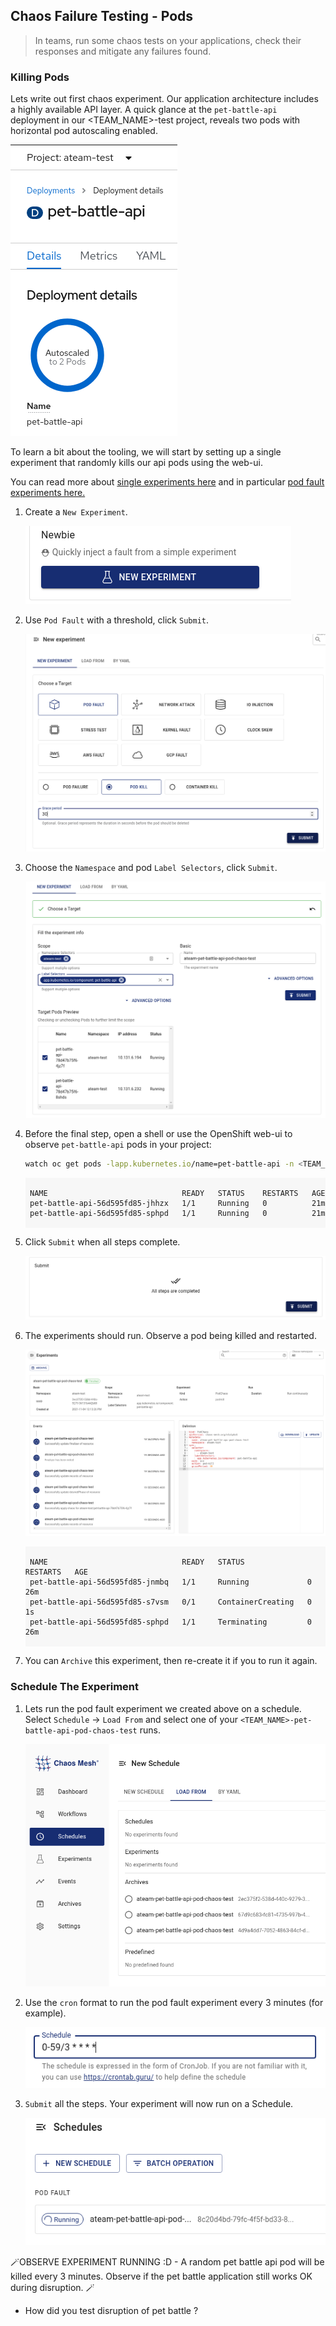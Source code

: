 ## Chaos Failure Testing - Pods

> In teams, run some chaos tests on your applications, check their responses and mitigate any failures found.

### Killing Pods

Lets write out first chaos experiment. Our application architecture includes a highly available API layer. A quick glance at the `pet-battle-api` deployment in our <TEAM_NAME>-test project, reveals two pods with horizontal pod autoscaling enabled.

![images/chaos-pb-api-deployment.png](images/chaos-pb-api-deployment.png)

To learn a bit about the tooling, we will start by setting up a single experiment that randomly kills our api pods using the web-ui.

You can read more about [single experiments here](https://chaos-mesh.org/docs/define-chaos-experiment-scope/) and in particular [pod fault experiments here.](https://chaos-mesh.org/docs/simulate-pod-chaos-on-kubernetes/)

1. Create a `New Experiment`.

    ![images/chaos-pb-pod-kill-1.png](images/chaos-pb-pod-kill-1.png)

2. Use `Pod Fault` with a threshold, click `Submit`.

    ![images/chaos-pb-pod-kill-2.png](images/chaos-pb-pod-kill-2.png)

3. Choose the `Namespace` and pod `Label Selectors`, click `Submit`.

    ![images/chaos-pb-pod-kill-3.png](images/chaos-pb-pod-kill-3.png)

4. Before the final step, open a shell or use the OpenShift web-ui to observe `pet-battle-api` pods in your project:

    ```bash
    watch oc get pods -lapp.kubernetes.io/name=pet-battle-api -n <TEAM_NAME>-ci-cd
    ```

    <div class="highlight" style="background: #f7f7f7">
    <pre><code class="language-bash">
    NAME                              READY   STATUS    RESTARTS   AGE
    pet-battle-api-56d595fd85-jhhzx   1/1     Running   0          21m
    pet-battle-api-56d595fd85-sphpd   1/1     Running   0          21m
    </code></pre></div>

4. Click `Submit` when all steps complete.

    ![images/chaos-pb-pod-kill-4.png](images/chaos-pb-pod-kill-4.png)

5. The experiments should run. Observe a pod being killed and restarted.

    ![images/chaos-pb-pod-kill-5.png](images/chaos-pb-pod-kill-5.png)

    <div class="highlight" style="background: #f7f7f7">
    <pre><code class="language-bash">
    NAME                              READY   STATUS              RESTARTS   AGE
    pet-battle-api-56d595fd85-jnmbq   1/1     Running             0          26m
    pet-battle-api-56d595fd85-s7vsm   0/1     ContainerCreating   0          1s
    pet-battle-api-56d595fd85-sphpd   1/1     Terminating         0          26m
    </code></pre></div>

6. You can `Archive` this experiment, then re-create it if you to run it again.

### Schedule The Experiment

1. Lets run the pod fault experiment we created above on a schedule. Select `Schedule` -> `Load From` and select one of your `<TEAM_NAME>-pet-battle-api-pod-chaos-test` runs.

    ![images/chaos-pb-schedule-1.png](images/chaos-pb-schedule-1.png)

2. Use the `cron` format to run the pod fault experiment every 3 minutes (for example).

    ![images/chaos-pb-schedule-2.png](images/chaos-pb-schedule-2.png)

3. `Submit` all the steps. Your experiment will now run on a Schedule.

    ![images/chaos-pb-schedule-3.png](images/chaos-pb-schedule-3.png)

🪄OBSERVE EXPERIMENT RUNNING :D - A random pet battle api pod will be killed every 3 minutes. Observe if the pet battle application still works OK during disruption. 🪄

- How did you test disruption of pet battle ?